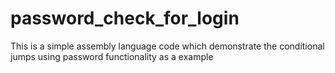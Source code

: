 # password_check_for_login
This is a simple assembly language code which demonstrate the conditional jumps using password functionality as a example
